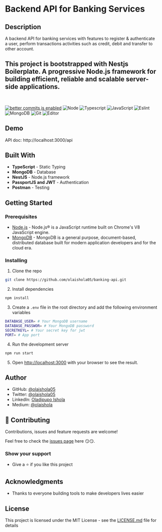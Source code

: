 # Backend API for Banking Services

## Description

A backend API for banking services with features to register & authenticate a user, perform transactions activities such as credit, debit and transfer to other account. 

## This project is bootstrapped with Nestjs Boilerplate. A progressive Node.js framework for building efficient, reliable and scalable server-side applications.

</br>

[![better commits is enabled](https://img.shields.io/badge/better--commits-enabled?style=for-the-badge&logo=git&color=a6e3a1&logoColor=D9E0EE&labelColor=302D41)](https://github.com/Everduin94/better-commits)
![Node](https://img.shields.io/badge/Node.js-43853D?style=for-the-badge&logo=node.js&logoColor=white)
![Typescript](https://img.shields.io/badge/TypeScript-007ACC?style=for-the-badge&logo=typescript&logoColor=white)
![JavaScript](https://img.shields.io/badge/JavaScript-323330?style=for-the-badge&logo=javascript&logoColor=F7DF1E)
![Eslint](https://img.shields.io/badge/-eslint-brightgreen?style=for-the-badge&logo=eslint&logoColor=white)
![MongoDB](https://img.shields.io/badge/MongoDB-4EA94B?style=for-the-badge&logo=mongodb&logoColor=white)
![Git](https://img.shields.io/badge/-Git-black?style=for-the-badge&logo=git&logoColor=white)
![Editor](https://img.shields.io/badge/-VSCode-blue?style=for-the-badge&logo=visual-studio-code&logoColor=white)

## Demo

API doc: http://localhost:3000/api
</br>

## Built With

- **TypeScript** - Static Typing
- **MongoDB** - Database
- **NestJS** - Node.js framework
- **PassportJS and JWT** - Authentication
- **Postman** - Testing

## Getting Started

### Prerequisites

- [Node.js](https://nodejs.org/en/) - Node.js® is a JavaScript runtime built on Chrome's V8 JavaScript engine.
- [MongoDB](https://www.mongodb.com/) - MongoDB is a general purpose, document-based, distributed database built for modern application developers and for the cloud era.

### Installing

1. Clone the repo

```bash
git clone https://github.com/olaishola05/banking-api.git
```

2. Install dependencies

```bash
npm install
```

3. Create a `.env` file in the root directory and add the following environment variables

```bash
DATABASE_USER= # Your MongoDB username
DATABASE_PASSWOR= # Your MongoDB password
SECRETKEYL= # Your secret key for jwt
PORT= # App port
```

4. Run the development server

```bash
npm run start
```

5. Open [http://localhost:3000](http://localhost:3000) with your browser to see the result.


## Author

- GitHub: [@olaishola05](https://github.com/@olaishola05)
- Twitter: [@olaishola05](https://twitter.com/@olaishola05)
- LinkedIn: [Oladipupo Ishola](https://www.linkedin.com/in/ola-ishola/)
- Medium: [@olaishola](https://medium.com/@olaishola)

## 🤝 Contributing

Contributions, issues and feature requests are welcome!

Feel free to check the [issues page](https://github.com/olaishola05/banking-api/issues) here 😏😏.

### Show your support

- Give a ⭐ if you like this project

## Acknowledgments

- Thanks to everyone building tools to make developers lives easier

## License

This project is licensed under the MIT License - see the [LICENSE.md](MIT.md) file for details
